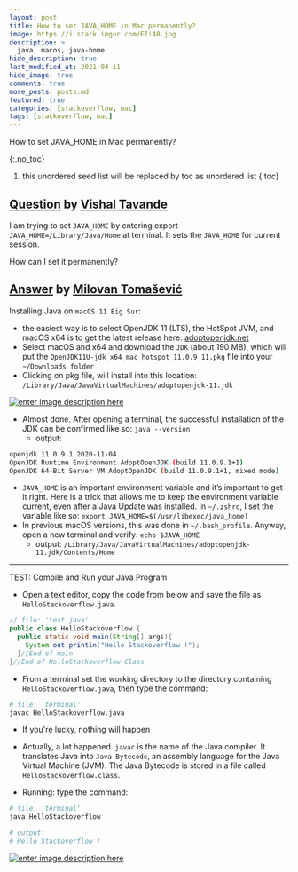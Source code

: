 ```yaml
---
layout: post
title: How to set JAVA_HOME in Mac permanently?
image: https://i.stack.imgur.com/EIi48.jpg
description: >
  java, macos, java-home
hide_description: true
last_modified_at: 2021-04-11
hide_image: true
comments: true
more_posts: posts.md
featured: true
categories: [stackoverflow, mac]
tags: [stackoverflow, mac]
---
```


How to set JAVA_HOME in Mac permanently?

{:.no_toc}
1. this unordered seed list will be replaced by toc as unordered list
{:toc}

## [Question](https://stackoverflow.com/questions/14702702/how-to-set-java-home-in-mac-permanently) by [Vishal Tavande](https://stackoverflow.com/users/2009908/vishal-tavande)

I am trying to set `JAVA_HOME` by entering export `JAVA_HOME=/Library/Java/Home` at terminal. It sets the `JAVA_HOME` for current session.

How can I set it permanently?


## [Answer](https://stackoverflow.com/a/65162351/13155046) by [Milovan Tomašević](https://stackoverflow.com/users/13155046/milovan-tomašević)

Installing Java on `macOS 11 Big Sur`:
- the easiest way is to select OpenJDK 11 (LTS), the HotSpot JVM, and macOS x64 is to get the latest release here: [adoptopenjdk.net][1]
- Select macOS and x64 and download the `JDK` (about 190 MB), which will put the `OpenJDK11U-jdk_x64_mac_hotspot_11.0.9_11.pkg` file into your `~/Downloads folder`
- Clicking on pkg file, will install into this location: `/Library/Java/JavaVirtualMachines/adoptopenjdk-11.jdk`

[![enter image description here][2]][2]

- Almost done. After opening a terminal, the successful installation of the JDK can be confirmed like so: `java --version`
   - output:

```sh
openjdk 11.0.9.1 2020-11-04
OpenJDK Runtime Environment AdoptOpenJDK (build 11.0.9.1+1)
OpenJDK 64-Bit Server VM AdoptOpenJDK (build 11.0.9.1+1, mixed mode)
```

- `JAVA_HOME` is an important environment variable and it’s important to get it right. Here is a trick that allows me to keep the environment variable current, even after a Java Update was installed. In `~/.zshrc`, I set the variable like so: `export JAVA_HOME=$(/usr/libexec/java_home)`
- In previous macOS versions, this was done in `~/.bash_profile`. Anyway, open a new terminal and verify: `echo $JAVA_HOME`
   - output: `/Library/Java/JavaVirtualMachines/adoptopenjdk-11.jdk/Contents/Home`

***
TEST: Compile and Run your Java Program

- Open a text editor, copy the code from below and save the file as `HelloStackoverflow.java`. 
```java
// file: 'test.java'
public class HelloStackoverflow {
  public static void main(String[] args){
    System.out.println("Hello Stackoverflow !");
  }//End of main
}//End of HelloStackoverflow Class
```

- From a terminal set the working directory to the directory containing `HelloStackoverflow.java`, then type the command:

```sh
# file: 'terminal'
javac HelloStackoverflow.java
```

- If you're lucky, nothing will happen

- Actually, a lot happened. `javac` is the name of the Java compiler. It translates Java into `Java Bytecode`, an assembly language for the Java Virtual Machine (JVM). The Java Bytecode is stored in a file called `HelloStackoverflow.class`.

- Running: type the command:

~~~sh
# file: 'terminal'
java HelloStackoverflow

# output:
# Hello Stackoverflow !
~~~


[![enter image description here][3]][3]


  [1]: https://adoptopenjdk.net/archive.html?variant=openjdk11&jvmVariant=hotspot
  [2]: https://i.stack.imgur.com/EIi48.jpg
  [3]: https://i.stack.imgur.com/dp640.png